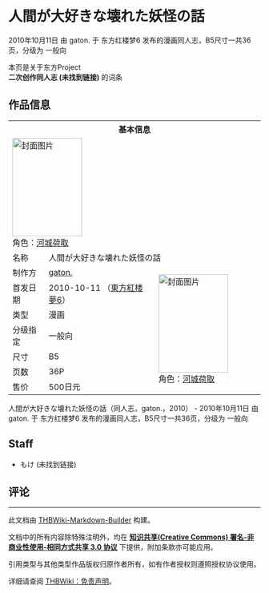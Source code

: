 # 人間が大好きな壊れた妖怪の話

<!-- source html: G:\repos\THBWiki-Markdown-Builder\THBWikiMarkdown\Temp\main\1\1e\ns0%3A%E4%BA%BA%E9%96%93%E3%81%8C%E5%A4%A7%E5%A5%BD%E3%81%8D%E3%81%AA%E5%A3%8A%E3%82%8C%E3%81%9F%E5%A6%96%E6%80%AA%E3%81%AE%E8%A9%B1.html -->

2010年10月11日 由 gaton. 于 东方红楼梦6 发布的漫画同人志，B5尺寸一共36页，分级为 一般向

本页是关于东方Project  
 **二次创作同人志 (未找到链接)** 的词条

## 作品信息

<table><tbody><tr><th colspan="3">基本信息</th></tr><tr><td class="cover-artwork-mobile" colspan="2"><a href="./文件-人間が大好きな壊れた妖怪の話封面.jpg.md" class="image" title="封面图片"><img alt="封面图片" src="https://upload.thwiki.cc/thumb/6/64/%E4%BA%BA%E9%96%93%E3%81%8C%E5%A4%A7%E5%A5%BD%E3%81%8D%E3%81%AA%E5%A3%8A%E3%82%8C%E3%81%9F%E5%A6%96%E6%80%AA%E3%81%AE%E8%A9%B1%E5%B0%81%E9%9D%A2.jpg/139px-%E4%BA%BA%E9%96%93%E3%81%8C%E5%A4%A7%E5%A5%BD%E3%81%8D%E3%81%AA%E5%A3%8A%E3%82%8C%E3%81%9F%E5%A6%96%E6%80%AA%E3%81%AE%E8%A9%B1%E5%B0%81%E9%9D%A2.jpg" decoding="async" loading="lazy" width="139" height="196" srcset="https://upload.thwiki.cc/thumb/6/64/%E4%BA%BA%E9%96%93%E3%81%8C%E5%A4%A7%E5%A5%BD%E3%81%8D%E3%81%AA%E5%A3%8A%E3%82%8C%E3%81%9F%E5%A6%96%E6%80%AA%E3%81%AE%E8%A9%B1%E5%B0%81%E9%9D%A2.jpg/208px-%E4%BA%BA%E9%96%93%E3%81%8C%E5%A4%A7%E5%A5%BD%E3%81%8D%E3%81%AA%E5%A3%8A%E3%82%8C%E3%81%9F%E5%A6%96%E6%80%AA%E3%81%AE%E8%A9%B1%E5%B0%81%E9%9D%A2.jpg 1.5x, https://upload.thwiki.cc/thumb/6/64/%E4%BA%BA%E9%96%93%E3%81%8C%E5%A4%A7%E5%A5%BD%E3%81%8D%E3%81%AA%E5%A3%8A%E3%82%8C%E3%81%9F%E5%A6%96%E6%80%AA%E3%81%AE%E8%A9%B1%E5%B0%81%E9%9D%A2.jpg/278px-%E4%BA%BA%E9%96%93%E3%81%8C%E5%A4%A7%E5%A5%BD%E3%81%8D%E3%81%AA%E5%A3%8A%E3%82%8C%E3%81%9F%E5%A6%96%E6%80%AA%E3%81%AE%E8%A9%B1%E5%B0%81%E9%9D%A2.jpg 2x" data-file-width="1419" data-file-height="2000"></a><div class="cover-char">角色：<a href="./河城荷取.md" title="河城荷取">河城荷取</a></div></td>
</tr><tr><td class="label">名称</td><td colspan="2"> 人間が大好きな壊れた妖怪の話 </td></tr><tr><td class="label">制作方</td><td><a href="./gaton..md" title="gaton.">gaton.</a></td><td class="cover-artwork" rowspan="7" style="min-width:196px;"><a href="./文件-人間が大好きな壊れた妖怪の話封面.jpg.md" class="image" title="封面图片"><img alt="封面图片" src="https://upload.thwiki.cc/thumb/6/64/%E4%BA%BA%E9%96%93%E3%81%8C%E5%A4%A7%E5%A5%BD%E3%81%8D%E3%81%AA%E5%A3%8A%E3%82%8C%E3%81%9F%E5%A6%96%E6%80%AA%E3%81%AE%E8%A9%B1%E5%B0%81%E9%9D%A2.jpg/139px-%E4%BA%BA%E9%96%93%E3%81%8C%E5%A4%A7%E5%A5%BD%E3%81%8D%E3%81%AA%E5%A3%8A%E3%82%8C%E3%81%9F%E5%A6%96%E6%80%AA%E3%81%AE%E8%A9%B1%E5%B0%81%E9%9D%A2.jpg" decoding="async" loading="lazy" width="139" height="196" srcset="https://upload.thwiki.cc/thumb/6/64/%E4%BA%BA%E9%96%93%E3%81%8C%E5%A4%A7%E5%A5%BD%E3%81%8D%E3%81%AA%E5%A3%8A%E3%82%8C%E3%81%9F%E5%A6%96%E6%80%AA%E3%81%AE%E8%A9%B1%E5%B0%81%E9%9D%A2.jpg/208px-%E4%BA%BA%E9%96%93%E3%81%8C%E5%A4%A7%E5%A5%BD%E3%81%8D%E3%81%AA%E5%A3%8A%E3%82%8C%E3%81%9F%E5%A6%96%E6%80%AA%E3%81%AE%E8%A9%B1%E5%B0%81%E9%9D%A2.jpg 1.5x, https://upload.thwiki.cc/thumb/6/64/%E4%BA%BA%E9%96%93%E3%81%8C%E5%A4%A7%E5%A5%BD%E3%81%8D%E3%81%AA%E5%A3%8A%E3%82%8C%E3%81%9F%E5%A6%96%E6%80%AA%E3%81%AE%E8%A9%B1%E5%B0%81%E9%9D%A2.jpg/278px-%E4%BA%BA%E9%96%93%E3%81%8C%E5%A4%A7%E5%A5%BD%E3%81%8D%E3%81%AA%E5%A3%8A%E3%82%8C%E3%81%9F%E5%A6%96%E6%80%AA%E3%81%AE%E8%A9%B1%E5%B0%81%E9%9D%A2.jpg 2x" data-file-width="1419" data-file-height="2000"></a><div class="cover-char">角色：<a href="./河城荷取.md" title="河城荷取">河城荷取</a></div></td>
</tr><tr><td class="label">首发日期</td><td>2010-10-11&#160;（<a href="/展会作品列表?e=%E4%B8%9C%E6%96%B9%E7%BA%A2%E6%A5%BC%E6%A2%A6%236">東方紅楼夢6</a>）</td></tr><tr><td class="label">类型</td><td>漫画</td></tr><tr><td class="label">分级指定</td><td>一般向</td></tr><tr><td class="label">尺寸</td><td>B5</td></tr><tr><td class="label">页数</td><td>36P</td></tr><tr><td class="label">售价</td><td>500日元</td></tr></tbody></table>

人間が大好きな壊れた妖怪の話（同人志，gaton.，2010） - 2010年10月11日 由 gaton. 于 东方红楼梦6 发布的漫画同人志，B5尺寸一共36页，分级为 一般向

## Staff
- もけ (未找到链接)


## 评论




---

此文档由 [THBWiki-Markdown-Builder](https://github.com/Delsin-Yu/THBWiki-Markdown-Builder) 构建。

文档中的所有内容除特殊注明外，均在 [**知识共享(Creative Commons) 署名-非商业性使用-相同方式共享 3.0 协议**](https://creativecommons.org/licenses/by-sa/3.0/deed.zh-hans) 下提供，附加条款亦可能应用。

引用类型与其他类型作品版权归原作者所有，如有作者授权则遵照授权协议使用。

详细请查阅 [THBWiki：免责声明](https://thbwiki.cc/THBWiki:%E5%85%8D%E8%B4%A3%E5%A3%B0%E6%98%8E)。

